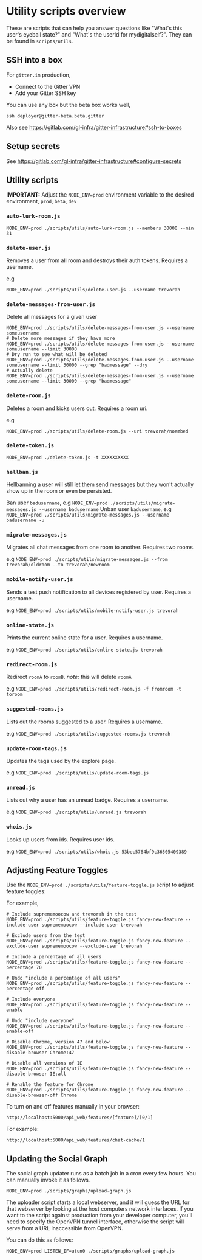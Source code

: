 # Utility scripts overview

These are scripts that can help you answer questions like "What's this user's eyeball state?" and "What's the userId for mydigitalself?". They can be found in `scripts/utils`.


## SSH into a box

For `gitter.im` production,

 - Connect to the Gitter VPN
 - Add your Gitter SSH key

You can use any box but the beta box works well,

```
ssh deployer@gitter-beta.beta.gitter
```

Also see https://gitlab.com/gl-infra/gitter-infrastructure#ssh-to-boxes


## Setup secrets

See https://gitlab.com/gl-infra/gitter-infrastructure#configure-secrets


## Utility scripts

**IMPORTANT:** Adjust the `NODE_ENV=prod` environment variable to the desired environment, `prod`, `beta`, `dev`


### `auto-lurk-room.js`

```
NODE_ENV=prod ./scripts/utils/auto-lurk-room.js --members 30000 --min 31
```


### `delete-user.js`

Removes a user from all room and destroys their auth tokens. Requires a username.

e.g

```
NODE_ENV=prod ./scripts/utils/delete-user.js --username trevorah
```

### `delete-messages-from-user.js`

Delete all messages for a given user

```
NODE_ENV=prod ./scripts/utils/delete-messages-from-user.js --username someusername
# Delete more messages if they have more
NODE_ENV=prod ./scripts/utils/delete-messages-from-user.js --username someusername --limit 30000
# Dry run to see what will be deleted
NODE_ENV=prod ./scripts/utils/delete-messages-from-user.js --username someusername --limit 30000 --grep "badmessage" --dry
# Actually delete
NODE_ENV=prod ./scripts/utils/delete-messages-from-user.js --username someusername --limit 30000 --grep "badmessage"
```


### `delete-room.js`

Deletes a room and kicks users out. Requires a room uri.

e.g

```
NODE_ENV=prod ./scripts/utils/delete-room.js --uri trevorah/noembed
```


### `delete-token.js`

```
NODE_ENV=prod ./delete-token.js -t XXXXXXXXXX
```


### `hellban.js`

Hellbanning a user will still let them send messages but they won't actually
show up in the room or even be persisted.

Ban user `badusername`, e.g `NODE_ENV=prod ./scripts/utils/migrate-messages.js --username badusername`
Unban user `badusername`, e.g `NODE_ENV=prod ./scripts/utils/migrate-messages.js --username badusername -u`


### `migrate-messages.js`

Migrates all chat messages from one room to another. Requires two rooms.

e.g `NODE_ENV=prod ./scripts/utils/migrate-messages.js --from trevorah/oldroom --to trevorah/newroom`


### `mobile-notify-user.js`

Sends a test push notification to all devices registered by user. Requires a username.

e.g `NODE_ENV=prod ./scripts/utils/mobile-notify-user.js trevorah`


### `online-state.js`

Prints the current online state for a user. Requires a username.

e.g `NODE_ENV=prod ./scripts/utils/online-state.js trevorah`


### `redirect-room.js`

Redirect `roomA` to `roomB`. *note:* this will delete `roomA`

e.g `NODE_ENV=prod ./scripts/utils/redirect-room.js -f fromroom -t toroom`


### `suggested-rooms.js`

Lists out the rooms suggested to a user. Requires a username.

e.g `NODE_ENV=prod ./scripts/utils/suggested-rooms.js trevorah`


### `update-room-tags.js`

Updates the tags used by the explore page.

e.g `NODE_ENV=prod ./scripts/utils/update-room-tags.js`


### `unread.js`

Lists out why a user has an unread badge. Requires a username.

e.g `NODE_ENV=prod ./scripts/utils/unread.js trevorah`


### `whois.js`

Looks up users from ids. Requires user ids.

e.g `NODE_ENV=prod ./scripts/utils/whois.js 53bec5764bf9c36505409389`



## Adjusting Feature Toggles

Use the `NODE_ENV=prod ./scripts/utils/feature-toggle.js` script to adjust feature toggles:

For example,

```shell
# Include suprememoocow and trevorah in the test
NODE_ENV=prod ./scripts/utils/feature-toggle.js fancy-new-feature --include-user suprememoocow --include-user trevorah

# Exclude users from the test
NODE_ENV=prod ./scripts/utils/feature-toggle.js fancy-new-feature --exclude-user suprememoocow --exclude-user trevorah

# Include a percentage of all users
NODE_ENV=prod ./scripts/utils/feature-toggle.js fancy-new-feature --percentage 70

# Undo "include a percentage of all users"
NODE_ENV=prod ./scripts/utils/feature-toggle.js fancy-new-feature --percentage-off

# Include everyone
NODE_ENV=prod ./scripts/utils/feature-toggle.js fancy-new-feature --enable

# Undo "include everyone"
NODE_ENV=prod ./scripts/utils/feature-toggle.js fancy-new-feature --enable-off

# Disable Chrome, version 47 and below
NODE_ENV=prod ./scripts/utils/feature-toggle.js fancy-new-feature --disable-browser Chrome:47

# Disable all versions of IE
NODE_ENV=prod ./scripts/utils/feature-toggle.js fancy-new-feature --disable-browser IE:all

# Renable the feature for Chrome
NODE_ENV=prod ./scripts/utils/feature-toggle.js fancy-new-feature --disable-browser-off Chrome
```

To turn on and off features manually in your browser:

```
http://localhost:5000/api_web/features/[feature]/[0/1]
```

For example:

```
http://localhost:5000/api_web/features/chat-cache/1
```


## Updating the Social Graph

The social graph updater runs as a batch job in a cron every few hours. You can manually invoke it as follows.

```shell
NODE_ENV=prod ./scripts/graphs/upload-graph.js
```

The uploader script starts a local webserver, and it will guess the URL for that webserver by looking at the host computers
network interfaces. If you want to the script against production from your developer computer, you'll need to specify the OpenVPN
tunnel interface, otherwise the script will serve from a URL inaccessible from OpenVPN.

You can do this as follows:
```shell
NODE_ENV=prod LISTEN_IF=utun0 ./scripts/graphs/upload-graph.js
```
